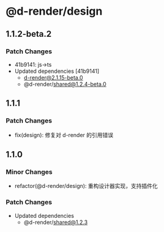# @d-render/design

## 1.1.2-beta.2

### Patch Changes

- 41b9141: js->ts
- Updated dependencies [41b9141]
  - d-render@2.1.15-beta.0
  - @d-render/shared@1.2.4-beta.0

## 1.1.1

### Patch Changes

- fix(design): 修复对 d-render 的引用错误

## 1.1.0

### Minor Changes

- refactor(@d-render/design): 重构设计器实现，支持插件化

### Patch Changes

- Updated dependencies
  - @d-render/shared@1.2.3
